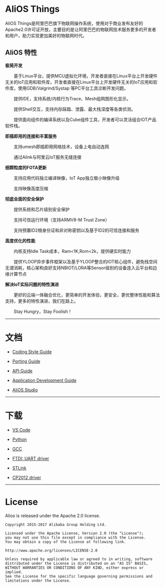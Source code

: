 # AliOS Things  
  AliOS Things是阿里巴巴旗下物联网操作系统，使用对于商业发布友好的Apache2.0许可证开放，主要目的是让阿里巴巴的物联网技术服务更多的开发者
  和用户，助力实现更加美好的物联网时代。
  
## AliOS 特性

**极简开发**

　　基于Linux平台，提供MCU虚拟化环境，开发者直接在Linux平台上开发硬件无关的IoT应用和软件库，开发者直接在Linux平台上开发硬件无关的IoT应用和软件库，使用GDB/Valgrind/Systap 等PC平台工具诊断开发问题。
  
  　　提供IDE，支持系统/内核行为Trace、Mesh组网图形化显示。
  
  　　提供Shell交互，支持内存踩踏、泄露、最大栈深度等各类侦测。
  
  　　提供面向组件的编译系统以及Cube组件工具，开发者可以灵活组合IOT产品软件栈。
  
**即插即用的连接和丰富服务**
  
  　　支持umesh即插即用网络技术，设备上电自动连网
  
  　　通过Alink与阿里云IoT服务无缝连接

**细颗粒度的FOTA更新**
  
  　　支持应用代码独立编译映像，IoT App独立极小映像升级
  
  　　支持映像高度压缩

**彻底全面的安全保护**
  
  　　提供系统和芯片级别安全保护
  
  　　支持可信运行环境（支持ARMV8-M Trust Zone）
  
  　　支持预置ID2根身份证和非对称密钥以及基于ID2的可信连接和服务

**高度优化的性能**
  
  　　内核支持Idle Task成本，Ram<1K,Rom<2k，提供硬实时能力
  
  　　提供YLOOP异步事件框架以及基于YLOOP整合的IOT核心组件，避免栈空间无谓消耗，核心架构良好支持NBIOT/LORA等Sensor级别的设备连入云平台和边缘计算节点

**解决IoT实际问题的特性演进**
  
  　　更好的云端一体融合优化，更简单的开发体验，更安全，更优整体性能和算法支持，更多的特性演进，我们在路上。
  
  　　Stay Hungry，Stay Foolish！

-----

# 文档

  * [Coding Style Guide](https://github.com/alibaba/AliOS-Things/wiki/AliOS-Things-Coding-Style-Guide)

  * [Porting Guide](https://github.com/alibaba/AliOS-Things/wiki/AliOS-Things-Porting-Guide)

  * [API Guide](https://github.com/alibaba/AliOS-Things/wiki/AliOS-Things-API-Guide)

  * [Application Development Guide](https://github.com/alibaba/AliOS-Things/wiki/AliOS-Things-APP-DEV-Guide)

  * [AliOS Studio](https://github.com/alibaba/AliOS-Things/wiki/AliOS-Things-Studio)

------

# 下载

  * [VS Code](https://code.visualstudio.com)

  * [Python](https://www.python.org/downloads/)

  * [GCC](https://launchpad.net/gcc-arm-embedded/+download)

  * [FTDI: UART driver](http://www.ftdichip.com/Drivers/D2XX.htm)

  * [STLink](http://www.st.com/content/st_com/en/products/development-tools/hardware-development-tools/development-tool-hardware-for-mcus/debug-hardware-for-mcus/debug-hardware-for-stm32-mcus/st-link-v2.html)

  * [CP2012 driver](https://www.silabs.com/products/development-tools/software/usb-to-uart-bridge-vcp-drivers)

------

# License

  Alios is released under the Apache 2.0 license.

    Copyright 2015-2017 Alibaba Group Holding Ltd.

    Licensed under the Apache License, Version 2.0 (the "License");
    you may not use this file except in compliance with the License.
    You may obtain a copy of the License at following link.

    http://www.apache.org/licenses/LICENSE-2.0

    Unless required by applicable law or agreed to in writing, software
    distributed under the License is distributed on an "AS IS" BASIS,
    WITHOUT WARRANTIES OR CONDITIONS OF ANY KIND, either express or implied.
    See the License for the specific language governing permissions and
    limitations under the License.
